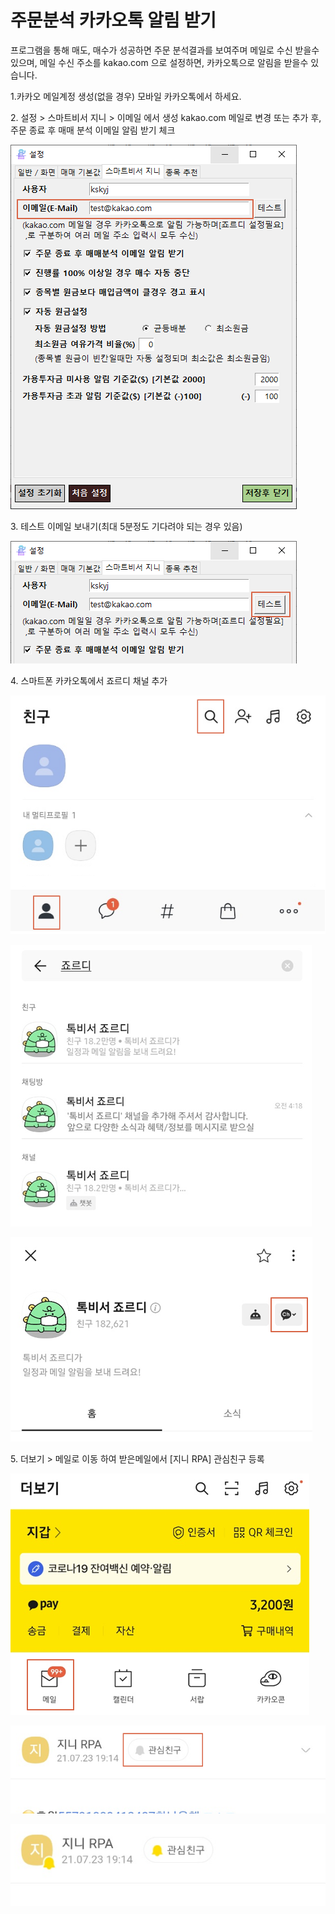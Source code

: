 # 주문분석 카카오톡 알림 받기

프로그램을 통해 매도, 매수가 성공하면 주문 분석결과를 보여주며 메일로 수신 받을수 있으며, 메일 수신 주소를 kakao.com 으로 설정하면, 카카오톡으로 알림을 받을수 있습니다.



1.카카오 메일계정 생성(없을 경우) 모바일 카카오톡에서 하세요.



2\.  설정 > 스마트비서 지니 > 이메일 에서 생성 kakao.com 메일로 변경 또는 추가 후, 주문 종료 후 매매 분석 이메일 알림 받기 체크

![](<../.gitbook/assets/image (75).png>)



3\. 테스트 이메일 보내기(최대 5분정도 기다려야 되는 경우 있음)

![](<../.gitbook/assets/image (76).png>)



4\. 스마트폰 카카오톡에서 죠르디 채널 추가&#x20;

![](<../.gitbook/assets/image (68).png>)

![죠르디 검색후 선택](<../.gitbook/assets/image (69).png>)

![죠르디 채널 추가](<../.gitbook/assets/image (70).png>)



5\. 더보기 > 메일로 이동 하여 받은메일에서 \[지니 RPA]  관심친구 등록

![카카오톡 > 더보기 > 메일](<../.gitbook/assets/image (71).png>)

![](<../.gitbook/assets/image (73).png>)



![관심친구에 노랗게 되어야함](<../.gitbook/assets/image (74).png>)
